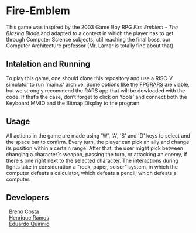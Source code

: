 # Fire-Emblem


This game was inspired by the 2003 Game Boy RPG <em> Fire Emblem - The Blazing Blade </em> and adapted to a context in
which the player has to get through Computer Science subjects, util reaching the final boss, 
our Computer Architecture professor (Mr. Lamar is totally fine about that). 



## Intalation and Running
To play this game, one should clone this repository and use a RISC-V simulator to run 'main.s' archive. Some options like the <a href="https://github.com/LeoRiether/FPGRARS">FPGRARS</a> are viable, but
we strongly recommend the RARS app that will be dowloaded with the code. If that’s the case, don’t forget to click on ‘tools’ and connect both the Keyboard MMIO and the Bitmap Display to the program.


## Usage


 All actions in the game are made using 'W', 'A', 'S' and 'D' keys to select and the space bar to confirm. Every turn, the player can pick an ally and
 change its position within a certain range. After that, the user might pick between changing a character\`s weapon, passing the turn, or attacking an enemy, if there\`s one right next to the selected character. 
 The interactions during fights take in consideration a "rock, paper, scisor" system, in which the computer defeats a calculator, which defeats a pencil, which defeats a computer.

## Developers
 &nbsp; <a href= "https://github.com/jacckk7">Breno Costa</a>
  <br>
   &nbsp; <a href="https://www.linkedin.com/in/henrique-ramos-02b4151b0/">Henrique Ramos</a>
  <br>
   &nbsp; <a href="https://github.com/qrno">Eduardo Quirinio</a>
